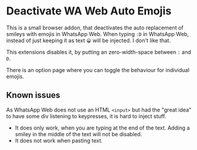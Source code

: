 # Deactivate WA Web Auto Emojis

This is a small browser addon, that deactivates the auto replacement of smileys with emojis in WhatsApp Web.
When typing `:D` in WhatsApp Web, instead of just keeping it as text `😀` will be injected.
I don't like that.

This extensions disables it, by putting an zero-width-space between `:` and `D`.

There is an option page where you can toggle the behaviour for individual emojis.

## Known issues
As WhatsApp Web does not use an HTML `<input>` but had the "great idea" to have some div listening to keypresses, it is hard to inject stuff.

* It does only work, when you are typing at the end of the text. Adding a smiley in the middle of the text will not be disabled.
* It does not work when pasting text.
